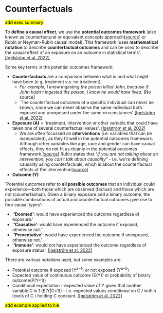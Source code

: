 # Counterfactuals

<mark>add exec summary</mark>

To **define a causal effect**, we use the **potential outcomes framework** (also known as counterfactural or equivalent concepts approach[[source]](https://www.coursera.org/learn/crash-course-in-causality/lecture/Lgb6O/hypothetical-interventions) or Rubin or Neyman-Rubin causal model). This framework 'uses **mathematical notation** to describe **counterfactual outcomes** and can be used to describe the causal effect of an exposure on an outcome in statistical terms'. [[Igelström et al. 2022]](https://doi.org/10.1136/jech-2022-219267)

Some key terms in the potential outcomes framework:
* **Counterfactuals** are a comparison between what is and what might have been (e.g. treatment v.s. no treatment).
  * *For example, I know ingesting the poison killed John, because if John hadn't ingested the poison, I know he would have lived.* [No source]
  * 'The counterfactual outcomes of a specific individual can never be known, since we can never observe the same individual both exposed and unexposed under the same circumstances' [[Igelström et al. 2022]](https://doi.org/10.1136/jech-2022-219267)
* **Exposure (A)** = 'treatment, intervention or other variable that could have taken one of several counterfactual values'. [[Igelström et al. 2022]](https://doi.org/10.1136/jech-2022-219267)
  * We are often focussed on **interventions** (i.e. variables that can be manipulated), as they fit well in the potential outcomes framework. Although other variables like age, race and gender can have causal effects, they do not fit as cleanly in the potential outcomes framework.[[source]](https://www.coursera.org/learn/crash-course-in-causality/lecture/Lgb6O/hypothetical-interventions) Rubin states that *"if you are not talking about an intervention, you can't talk about causality"* - i.e. we're defining causality using counterfactuals, which is about the counterfactual effects of the intervention[[source]](https://baselbiometrics.github.io/home/docs/trainings/20210202/1_Moffa.pdf)
* **Outcome (Y)**

'Potential outcomes refer to **all possible outcomes** that an individual could experience—both those which are observed (factual) and those which are not (counterfactual). Given a binary exposure and a binary outcome, the possible combinations of actual and counterfactual outcomes give rise to four causal types':
* '**‘Doomed’**: would have experienced the outcome regardless of exposure.'
* '**‘Causative’**: would have experienced the outcome if exposed, otherwise not.'
* '**‘Preventative’**: would have experienced the outcome if unexposed, otherwise not.'
* '**‘Immune’**: would not have experienced the outcome regardless of exposure status.' [[Igelström et al. 2022]](https://doi.org/10.1136/jech-2022-219267)

There are various notations used, but some examples are:
* Potential outcome if exposed (Y<sup>a=1</sup>) or not exposed (Y<sup>a=0</sup>)
* Expected value of continuous outcome (E(Y)) or probability of binary outcome(P(Y=1))
* Conditional expectation - expected value of Y given that another variable C is 1 (E(Y|C=1)) - i.e. expected values conditional on C / within levels of C / holding C constant. [[Igelström et al. 2022]](https://doi.org/10.1136/jech-2022-219267)

<mark>add example applied to hie</mark>